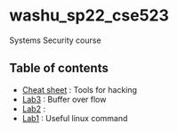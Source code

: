 # washu_sp22_cse523
Systems Security course

## Table of contents
* [Cheat sheet](https://github.com/kbckbc/washu_sp22_cse523/blob/main/cheatsheet.md) : Tools for hacking
* [Lab3](https://github.com/kbckbc/washu_sp22_cse523/blob/main/lab3.md) : Buffer over flow
* [Lab2](https://github.com/kbckbc/washu_sp22_cse523/blob/main/lab2.md) : 
* [Lab1](https://github.com/kbckbc/washu_sp22_cse523/blob/main/lab1.md) : Useful linux command

